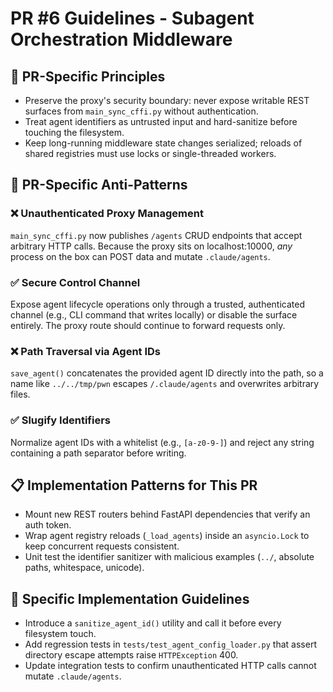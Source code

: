 # PR #6 Guidelines - Subagent Orchestration Middleware

## 🎯 PR-Specific Principles
- Preserve the proxy's security boundary: never expose writable REST surfaces from `main_sync_cffi.py` without authentication.
- Treat agent identifiers as untrusted input and hard-sanitize before touching the filesystem.
- Keep long-running middleware state changes serialized; reloads of shared registries must use locks or single-threaded workers.

## 🚫 PR-Specific Anti-Patterns
### ❌ **Unauthenticated Proxy Management**
`main_sync_cffi.py` now publishes `/agents` CRUD endpoints that accept arbitrary HTTP calls. Because the proxy sits on localhost:10000, *any* process on the box can POST data and mutate `.claude/agents`.

### ✅ **Secure Control Channel**
Expose agent lifecycle operations only through a trusted, authenticated channel (e.g., CLI command that writes locally) or disable the surface entirely. The proxy route should continue to forward requests only.

### ❌ **Path Traversal via Agent IDs**
`save_agent()` concatenates the provided agent ID directly into the path, so a name like `../../tmp/pwn` escapes `/.claude/agents` and overwrites arbitrary files.

### ✅ **Slugify Identifiers**
Normalize agent IDs with a whitelist (e.g., `[a-z0-9-]`) and reject any string containing a path separator before writing.

## 📋 Implementation Patterns for This PR
- Mount new REST routers behind FastAPI dependencies that verify an auth token.
- Wrap agent registry reloads (`_load_agents`) inside an `asyncio.Lock` to keep concurrent requests consistent.
- Unit test the identifier sanitizer with malicious examples (`../`, absolute paths, whitespace, unicode).

## 🔧 Specific Implementation Guidelines
- Introduce a `sanitize_agent_id()` utility and call it before every filesystem touch.
- Add regression tests in `tests/test_agent_config_loader.py` that assert directory escape attempts raise `HTTPException` 400.
- Update integration tests to confirm unauthenticated HTTP calls cannot mutate `.claude/agents`.

